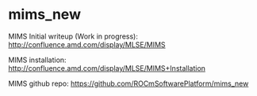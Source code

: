 # mims_new

MIMS Initial writeup (Work in progress): 
http://confluence.amd.com/display/MLSE/MIMS​

MIMS installation:​
http://confluence.amd.com/display/MLSE/MIMS+Installation​

MIMS github repo:​
https://github.com/ROCmSoftwarePlatform/mims_new
